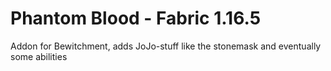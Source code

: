 # Phantom Blood - Fabric 1.16.5
Addon for Bewitchment, adds JoJo-stuff like the stonemask and eventually some abilities
